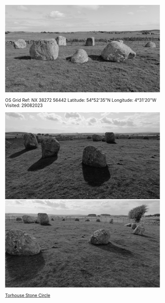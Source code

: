![lento_orl_mono_crisp_asus_ai2302_1693322305](images/lento_orl_mono_crisp_asus_ai2302_1693322305.jpg)

OS Grid Ref: NX 38272 56442
Latitude: 54°52'35"N
Longitude: 4°31'20"W
Visited: 29082023

![lento_orl_mono_crisp_asus_ai2302_1693322347](images/lento_orl_mono_crisp_asus_ai2302_1693322347.jpg)
![lento_orl_mono_crisp_asus_ai2302_1693322355](images/lento_orl_mono_crisp_asus_ai2302_1693322355.jpg)

[Torhouse Stone Circle](https://www.historicenvironment.scot/visit-a-place/places/torhouse-stone-circle/)